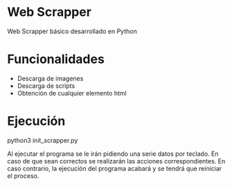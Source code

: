 # Web Scrapper
Web Scrapper básico desarrollado en Python

# Funcionalidades
* Descarga de imagenes
* Descarga de scripts
* Obtención de cualquier elemento html

# Ejecución
python3 init_scrapper.py

Al ejecutar el programa se le irán pidiendo una serie datos por teclado. En caso de que sean correctos se realizarán las acciones correspondientes. En caso contrario, la ejecución del programa acabará y se tendrá que reiniciar el proceso.
